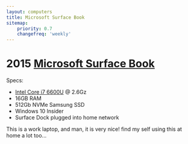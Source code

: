 ```yaml
---
layout: computers
title: Microsoft Surface Book
sitemap:
    priority: 0.7
    changefreq: 'weekly'
---
```

# 2015 [Microsoft Surface Book][2]

Specs:

* [Intel Core i7 6600U][1] @ 2.6Gz
* 16GB RAM
* 512Gb NVMe Samsung SSD
* Windows 10 Insider
* Surface Dock plugged into home network

This is a work laptop, and man, it is very nice! find my self using this at home a lot too...

[1]:http://ark.intel.com/products/88192/Intel-Core-i7-6600U-Processor-4M-Cache-up-to-3_40-GHz?q=i7%206600u
[2]:http://amzn.to/28Wx18L
